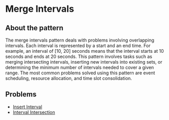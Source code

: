# Merge Intervals

## About the pattern

The merge intervals pattern deals with problems involving overlapping intervals. Each interval is represented by a 
start and an end time. For example, an interval of [10, 20] seconds means that the interval starts at 10 seconds and 
ends at 20 seconds. This pattern involves tasks such as merging intersecting intervals, inserting new intervals 
into existing sets, or determining the minimum number of intervals needed to cover a given range. The most common 
problems solved using this pattern are event scheduling, resource allocation, and time slot consolidation.

## Problems

- [Insert Interval](./a02/README.md)
- [Interval Intersection](./a03/README.md)